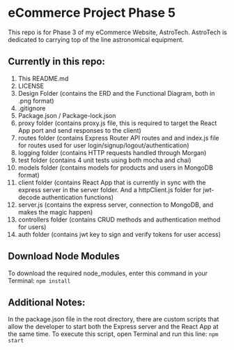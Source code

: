 # eCommerce Project Phase 5
This repo is for Phase 3 of my eCommerce Website, AstroTech.
AstroTech is dedicated to carrying top of the line astronomical equipment.

## Currently in this repo:
1. This README.md
1. LICENSE
1. Design Folder (contains the ERD and the Functional Diagram, both in .png format)
1. .gitignore
1. Package.json / Package-lock.json
1. proxy folder (contains proxy.js file, this is required to target the React App port and send responses to the client)
1. routes folder (contains Express Router API routes and and index.js file for routes used for user login/signup/logout/authentication)
1. logging folder (contains HTTP requests handled through Morgan)
1. test folder (contains 4 unit tests using both mocha and chai)
1. models folder (contains models for products and users in MongoDB format)
1. client folder (contains React App that is currently in sync with the express server in the server folder. And a httpClient.js folder for jwt-decode authentication functions)
1. server.js (contains the express server, connection to MongoDB, and makes the magic happen)
1. controllers folder (contains CRUD methods and authentication method for users)
1. auth folder (contains jwt key to sign and verify tokens for user access)

## Download Node Modules
To download the required node_modules, enter this command in your Terminal:
    ```
    npm install
    ```

## Additional Notes:

In the package.json file in the root directory, there are custom scripts that allow the developer to start both the Express server and the React App at the same time. To execute this script, open Terminal and run this line:
    ```
    npm start
    ```
